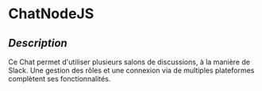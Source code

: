 # ChatNodeJS

## _Description_

Ce Chat permet d'utiliser plusieurs salons de discussions, à la manière de Slack.
Une gestion des rôles et une connexion via de multiples plateformes complètent ses fonctionnalités.


